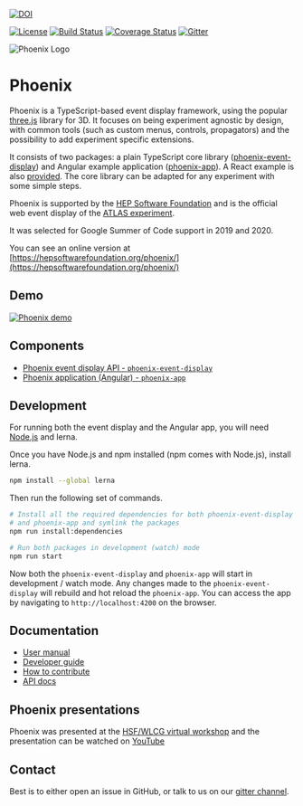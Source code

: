 [![DOI](https://zenodo.org/badge/135442382.svg)](https://zenodo.org/badge/latestdoi/135442382)

[![License][license-img]][license-url]
[![Build Status][build-img]][build-link]
[![Coverage Status](https://coveralls.io/repos/github/HSF/phoenix/badge.svg?branch=master)](https://coveralls.io/github/HSF/phoenix?branch=master)
[![Gitter](https://badges.gitter.im/phoenix-developers/community.svg)](https://gitter.im/phoenix-developers/community?utm_source=badge&utm_medium=badge&utm_campaign=pr-badge)

[build-img]: https://travis-ci.com/HSF/phoenix.svg?branch=master
[build-link]: https://travis-ci.com/HSF/phoenix
[license-img]: https://img.shields.io/github/license/hsf/phoenix.svg
[license-url]: https://github.com/hsf/phoenix/blob/master/LICENSE

![Phoenix Logo](https://raw.github.com/HSF/phoenix/master/packages/phoenix-ng/projects/phoenix-app/src/assets/images/logo-text.svg)

# Phoenix

Phoenix is a TypeScript-based event display framework, using the popular [three.js](https://threejs.org) library for 3D. It focuses on being experiment agnostic by design, with common tools (such as custom menus, controls, propagators) and the possibility to add experiment specific extensions.

It consists of two packages: a plain TypeScript core library ([phoenix-event-display](./packages/phoenix-event-display/README.md)) and Angular example application ([phoenix-app](./packages/phoenix-ng/README.md)). A React example is also [provided](https://github.com/9inpachi/phoenix-react). The core library can be adapted for any experiment with some simple steps.

Phoenix is supported by the [HEP Software Foundation](https://hepsoftwarefoundation.org) and is the official web event display of the [ATLAS experiment](https://atlas.cern).

It was selected for Google Summer of Code support in 2019 and 2020.

You can see an online version at [https://hepsoftwarefoundation.org/phoenix/](https://hepsoftwarefoundation.org/phoenix/)

## Demo

[![Phoenix demo](https://raw.github.com/HSF/phoenix/master/packages/phoenix-ng/projects/phoenix-app/src/assets/images/video-cover.png)](https://www.youtube.com/watch?v=75MWVRzVvoY)

## Components

* [Phoenix event display API - `phoenix-event-display`](./packages/phoenix-event-display/)
* [Phoenix application (Angular) - `phoenix-app`](./packages/phoenix-ng/)

## Development

For running both the event display and the Angular app, you will need [Node.js](https://nodejs.org/en/download/) and lerna.

Once you have Node.js and npm installed (npm comes with Node.js), install lerna.

```sh
npm install --global lerna
```

Then run the following set of commands.

```sh
# Install all the required dependencies for both phoenix-event-display
# and phoenix-app and symlink the packages
npm run install:dependencies

# Run both packages in development (watch) mode
npm run start
```

Now both the `phoenix-event-display` and `phoenix-app` will start in development / watch mode. Any changes made to the `phoenix-event-display` will rebuild and hot reload the `phoenix-app`. You can access the app by navigating to `http://localhost:4200` on the browser.

## Documentation

* [User manual](./guides/users.md)
* [Developer guide](./guides/developers.md)
* [How to contribute](./CONTRIBUTING.md)
* [API docs](https://hepsoftwarefoundation.org/phoenix/api-docs/)

## Phoenix presentations
Phoenix was presented at the [HSF/WLCG virtual workshop](https://indico.cern.ch/event/941278/contributions/4084836/) and the presentation can be watched on [YouTube](https://www.youtube.com/watch?v=aFvlf9TpyEc&t=347s)

## Contact

Best is to either open an issue in GitHub, or talk to us on our [gitter channel](https://gitter.im/phoenix-developers/community).

